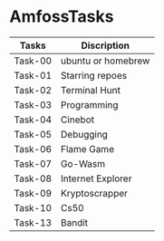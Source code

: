 # AmfossTasks
| Tasks         | Discription      |
| ------------- | ----------------------      |
| Task-00       | ubuntu or homebrew |
| Task-01       | Starring repoes    |
| Task-02       | Terminal Hunt      |
| Task-03       | Programming        |
| Task-04       | Cinebot            |
| Task-05       | Debugging          |
| Task-06       | Flame Game         |
| Task-07       | Go-Wasm            |
| Task-08       | Internet Explorer |
| Task-09       | Kryptoscrapper    |
|Task-10        | Cs50              |
| Task-13       | Bandit            |




